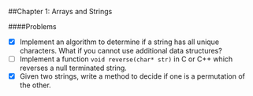 ##Chapter 1: Arrays and Strings

####Problems

- [x] Implement an algorithm to determine if a string has all unique characters. What if you cannot use additional data structures?
- [ ] Implement a function `void reverse(char* str)` in C or C++ which reverses a null terminated string.
- [x] Given two strings, write a method to decide if one is a permutation of the other.

